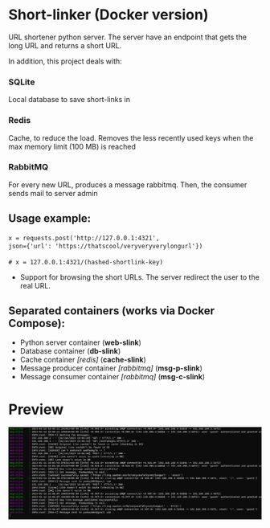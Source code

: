 # Short-linker (Docker version)
URL shortener python server. The server have an endpoint that gets the long URL and returns a short URL.

In addition, this project deals with:

### SQLite 
Local database to save short-links in
### Redis 
Cache, to reduce the load. Removes the less recently used keys when the max memory limit (100 MB) is reached
### RabbitMQ
For every new URL, produces a message rabbitmq. Then, the consumer sends mail to server admin

## Usage example:
```
x = requests.post('http://127.0.0.1:4321',
json={'url': 'https://thatscool/veryveryverylongurl'})

# x = 127.0.0.1:4321/(hashed-shortlink-key)
```

- Support for browsing the short URLs. The server redirect the user to the real URL.


## Separated containers (works via Docker Compose):
- Python server container (**web-slink**)
- Database container (**db-slink**)
- Cache container *[redis]* (**cache-slink**)
- Message producer container *[rabbitmq]* (**msg-p-slink**)
- Message consumer container *[rabbitmq]* (**msg-c-slink**)

# Preview
![Screenshot preview](https://github.com/yonka2019/web-docker-slinker/blob/master/Screenshots/preview.png)
